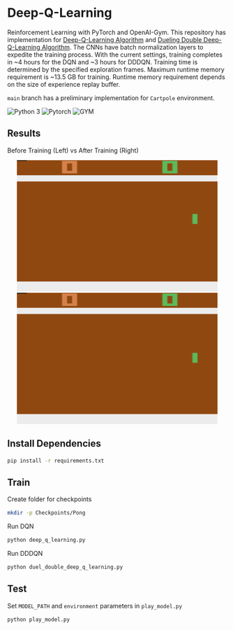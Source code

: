 # Deep-Q-Learning
 Reinforcement Learning with PyTorch and OpenAI-Gym. This repository has implementation for [Deep-Q-Learning Algorithm](https://arxiv.org/abs/1312.5602) and [Dueling Double Deep-Q-Learning Algorithm](https://arxiv.org/abs/1511.06581). The CNNs have batch normalization layers to expedite the training process. With the current settings, training completes in ~4 hours for the DQN and ~3 hours for DDDQN. Training time is determined by the specified exploration frames. Maximum runtime memory requirement is ~13.5 GB for training. Runtime memory requirement depends on the size of experience replay buffer. <br/>

 `main` branch has a preliminary implementation for `Cartpole` environment.

![Python 3](https://img.shields.io/badge/Python-3-yellow.svg)
![Pytorch](https://img.shields.io/badge/Pytorch-1.13-orange.svg)
![GYM](https://img.shields.io/badge/GYM-0.19-turquoise.svg)

## Results
Before Training (Left) vs After Training (Right)
<p align="center">
  <img width="460" height="300" src="Gifs/atari_not_trained.gif">
  <img width="460" height="300" src="Gifs/atari_trained.gif">
</p>

## Install Dependencies
```bash
pip install -r requirements.txt
```

## Train 
Create folder for checkpoints
```bash
mkdir -p Checkpoints/Pong
```
Run DQN
```bash
python deep_q_learning.py
```
Run DDDQN
```bash
python duel_double_deep_q_learning.py
```

## Test
Set `MODEL_PATH` and `environment` parameters in `play_model.py`
```bash
python play_model.py
```